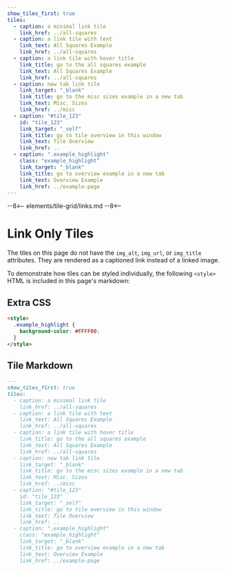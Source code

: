```yaml
---
show_tiles_first: true
tiles:
  - caption: a minimal link tile
    link_href: ../all-squares
  - caption: a link tile with text
    link_text: All Squares Example
    link_href: ../all-squares
  - caption: a link tile with hover title
    link_title: go to the all squares example
    link_text: All Squares Example
    link_href: ../all-squares
  - caption: new tab link tile
    link_target: "_blank"
    link_title: go to the misc sizes example in a new tab
    link_text: Misc. Sizes
    link_href: ../misc
  - caption: "#tile_123"
    id: "tile_123"
    link_target: "_self"
    link_title: go to tile overview in this window
    link_text: Tile Overview
    link_href: ..
  - caption: ".example_highlight"
    class: "example_highlight"
    link_target: "_blank"
    link_title: go to overview example in a new tab
    link_text: Overview Example
    link_href: ../example-page
---
```


--8<--
elements/tile-grid/links.md
--8<--

<style>
  .example_highlight {
    background-color: #FFFF00;
  } 
</style>


# Link Only Tiles 
The tiles on this page do not have the `img_alt`, `img_url`, or `img_title` attributes.  They are rendered as a captioned link instead of a linked image.

To demonstrate how tiles can be styled individually, the following `<style>` HTML is included in this page's markdown:

## Extra CSS
```html
<style>
  .example_highlight {
    background-color: #FFFF00;
  } 
</style>
```

## Tile Markdown

```markdown
---
show_tiles_first: true
tiles:
  - caption: a minimal link tile
    link_href: ../all-squares
  - caption: a link tile with text
    link_text: All Squares Example
    link_href: ../all-squares
  - caption: a link tile with hover title
    link_title: go to the all squares example
    link_text: All Squares Example
    link_href: ../all-squares
  - caption: new tab link tile
    link_target: "_blank"
    link_title: go to the misc sizes example in a new tab
    link_text: Misc. Sizes
    link_href: ../misc
  - caption: "#tile_123"
    id: "tile_123"
    link_target: "_self"
    link_title: go to tile overview in this window
    link_text: Tile Overview
    link_href: ..
  - caption: ".example_highlight"
    class: "example_highlight"
    link_target: "_blank"
    link_title: go to overview example in a new tab
    link_text: Overview Example
    link_href: ../example-page
```
